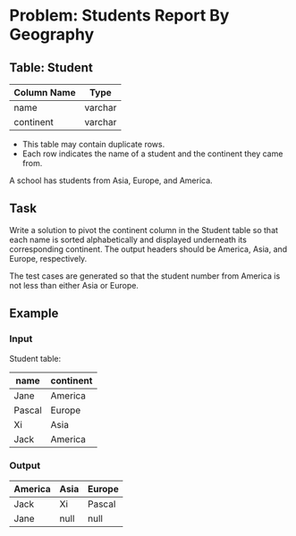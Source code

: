 # Problem: Students Report By Geography

## Table: Student

| Column Name | Type    |
|-------------|---------|
| name        | varchar |
| continent   | varchar |

- This table may contain duplicate rows.
- Each row indicates the name of a student and the continent they came from.

A school has students from Asia, Europe, and America.

## Task
Write a solution to pivot the continent column in the Student table so that each name is sorted alphabetically and displayed underneath its corresponding continent. The output headers should be America, Asia, and Europe, respectively.

The test cases are generated so that the student number from America is not less than either Asia or Europe.

## Example

### Input
Student table:

| name   | continent |
|--------|-----------|
| Jane   | America   |
| Pascal | Europe    |
| Xi     | Asia      |
| Jack   | America   |

### Output
| America | Asia | Europe |
|---------|------|--------|
| Jack    | Xi   | Pascal |
| Jane    | null | null   |
